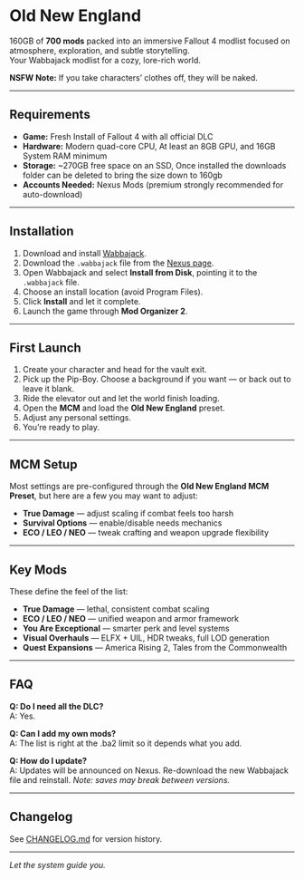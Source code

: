 # Old New England
  
160GB of **700 mods** packed into an immersive Fallout 4 modlist focused on atmosphere, exploration, and subtle storytelling.  
Your Wabbajack modlist for a cozy, lore-rich world.  

**NSFW Note:** If you take characters’ clothes off, they will be naked.  

---

## Requirements

- **Game:** Fresh Install of Fallout 4 with all official DLC  
- **Hardware:** Modern quad-core CPU, At least an 8GB GPU, and 16GB System RAM minimum  
- **Storage:** ~270GB free space on an SSD, Once installed the downloads folder can be deleted to bring the size down to 160gb
- **Accounts Needed:** Nexus Mods (premium strongly recommended for auto-download)  

---

## Installation

1. Download and install [Wabbajack](https://www.wabbajack.org/).  
2. Download the `.wabbajack` file from the [Nexus page](https://www.nexusmods.com/fallout4/mods/94959).  
3. Open Wabbajack and select **Install from Disk**, pointing it to the `.wabbajack` file.  
4. Choose an install location (avoid Program Files).  
5. Click **Install** and let it complete.  
6. Launch the game through **Mod Organizer 2**.  

---

## First Launch

1. Create your character and head for the vault exit.  
2. Pick up the Pip-Boy. Choose a background if you want — or back out to leave it blank.  
3. Ride the elevator out and let the world finish loading.  
4. Open the **MCM** and load the **Old New England** preset.  
5. Adjust any personal settings.  
6. You’re ready to play.  

---

## MCM Setup

Most settings are pre-configured through the **Old New England MCM Preset**, but here are a few you may want to adjust:  

- **True Damage** — adjust scaling if combat feels too harsh  
- **Survival Options** — enable/disable needs mechanics  
- **ECO / LEO / NEO** — tweak crafting and weapon upgrade flexibility  

---

## Key Mods

These define the feel of the list:  

- **True Damage** — lethal, consistent combat scaling  
- **ECO / LEO / NEO** — unified weapon and armor framework  
- **You Are Exceptional** — smarter perk and level systems  
- **Visual Overhauls** — ELFX + UIL, HDR tweaks, full LOD generation  
- **Quest Expansions** — America Rising 2, Tales from the Commonwealth  

---

## FAQ

**Q: Do I need all the DLC?**  
A: Yes.  

**Q: Can I add my own mods?**  
A: The list is right at the .ba2 limit so it depends what you add. 

**Q: How do I update?**  
A: Updates will be announced on Nexus. Re-download the new Wabbajack file and reinstall. *Note: saves may break between versions.*  

---

## Changelog

See [CHANGELOG.md](./CHANGELOG.md) for version history.  

---

*Let the system guide you.*  
